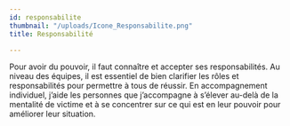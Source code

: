 ```yaml
---
id: responsabilite
thumbnail: "/uploads/Icone_Responsabilite.png"
title: Responsabilité

---
```

Pour avoir du pouvoir, il faut connaître et accepter ses responsabilités. Au niveau des équipes, il est essentiel de bien clarifier les rôles et responsabilités pour permettre à tous de réussir. En accompagnement individuel, j’aide les personnes que j’accompagne à s’élever au-delà de la mentalité de victime et à se concentrer sur ce qui est en leur pouvoir pour améliorer leur situation.